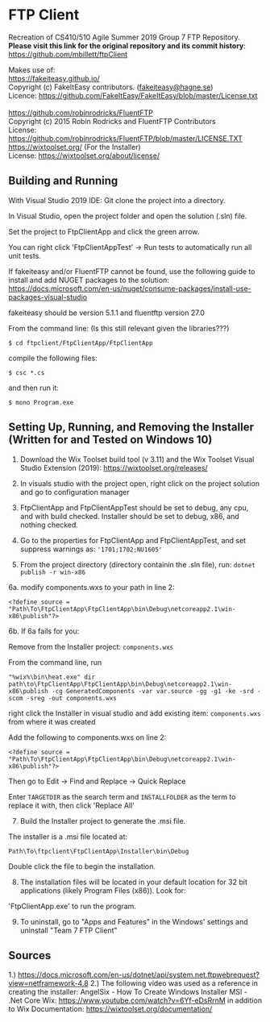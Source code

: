 # FTP Client

Recreation of CS410/510 Agile Summer 2019 Group 7 FTP Repository.<br>
**Please visit this link for the original repository and its commit history**: https://github.com/mbillett/ftpClient

Makes use of:<br>
https://fakeiteasy.github.io/<br>
Copyright (c) FakeItEasy contributors. (fakeiteasy@hagne.se)<br>
Licence: https://github.com/FakeItEasy/FakeItEasy/blob/master/License.txt<br><br>
https://github.com/robinrodricks/FluentFTP<br>
Copyright (c) 2015 Robin Rodricks and FluentFTP Contributors<br>
License: https://github.com/robinrodricks/FluentFTP/blob/master/LICENSE.TXT<br>
https://wixtoolset.org/ (For the Installer)<br>
License: https://wixtoolset.org/about/license/

## Building and Running

With Visual Studio 2019 IDE:
Git clone the project into a directory.

In Visual Studio, open the project folder and open the solution (.sln) file.

Set the project to FtpClientApp and click the green arrow.

You can right click 'FtpClientAppTest' -> Run tests to automatically run all unit tests.

If fakeiteasy and/or FluentFTP cannot be found, use the following guide to install and add NUGET packages to the solution:
https://docs.microsoft.com/en-us/nuget/consume-packages/install-use-packages-visual-studio

fakeiteasy should be version 5.1.1 and fluentftp version 27.0

From the command line: (Is this still relevant given the libraries???)

```
$ cd ftpclient/FtpClientApp/FtpClientApp
```

 compile the following files:

```
$ csc *.cs
```

and then run it:

```
$ mono Program.exe
```

## Setting Up, Running, and Removing the Installer (Written for and Tested on Windows 10)

1. Download the Wix Toolset build tool (v 3.11) and the Wix Toolset Visual Studio Extension (2019): https://wixtoolset.org/releases/

2. In visuals studio with the project open, right click on the project solution and go to configuration manager

3. FtpClientApp and FtpClientAppTest should be set to debug, any cpu, and with build checked. Installer should be set to debug, x86, and nothing checked.

4. Go to the properties for FtpClientApp and FtpClientAppTest, and set suppress warnings as: `'1701;1702;NU1605'`

5. From the project directory (directory containin the .sln file), run: `dotnet publish -r win-x86`

6a. modify components.wxs to your path in line 2:

`<?define source = "Path\To\FtpClientApp\FtpClientApp\bin\Debug\netcoreapp2.1\win-x86\publish"?>`

6b. If 6a fails for you:

Remove from the Installer project: `components.wxs`

From the command line, run

`"%wix%\bin\heat.exe" dir path\to\FtpClientApp\FtpClientApp\bin\Debug\netcoreapp2.1\win-x86\publish -cg GeneratedComponents -var var.source -gg -g1 -ke -srd -scom -sreg -out components.wxs`

right click the Installer in visual studio and add existing item: `components.wxs` from where it was created

Add the following to components.wxs on line 2:

`<?define source = "Path\To\FtpClientApp\FtpClientApp\bin\Debug\netcoreapp2.1\win-x86\publish"?>`

Then go to Edit -> Find and Replace -> Quick Replace

Enter `TARGETDIR` as the search term and `INSTALLFOLDER` as the term to replace it with, then click 'Replace All'

7. Build the Installer project to generate the .msi file.

The installer is a .msi file located at:

`Path\To\ftpclient\FtpClientApp\Installer\bin\Debug`

Double click the file to begin the installation.

8. The installation files will be located in your default location for 32 bit applications (likely Program Files (x86)). Look for:

'FtpClientApp.exe' to run the program.

9. To uninstall, go to "Apps and Features" in the Windows' settings and uninstall "Team 7 FTP Client"



## Sources

1.) https://docs.microsoft.com/en-us/dotnet/api/system.net.ftpwebrequest?view=netframework-4.8 
2.) The following video was used as a reference in creating the installer: AngelSix - How To Create Windows Installer MSI - .Net Core Wix: https://www.youtube.com/watch?v=6Yf-eDsRrnM in addition to Wix Documentation: https://wixtoolset.org/documentation/
